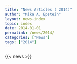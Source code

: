 ```yaml
---
title: "News Articles ( 2014)"
author: "Mika A. Epstein"
layout: news-index
topic: index
date: 2014-01-01
permalink: /news/2014/
categories: ["News"]
tags: ["2014"]
---
```


{{< news >}}
